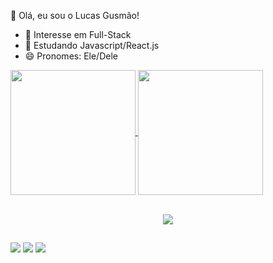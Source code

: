 👋 Olá, eu sou o Lucas Gusmão!

- 👀 Interesse em Full-Stack
- 🌱 Estudando Javascript/React.js
- 😄 Pronomes: Ele/Dele  

<a href="https://github.com/lucasgusmaobaptista/github-readme-stats">
  <img height=200 align="center" src="https://github-readme-stats.vercel.app/api?username=lucasgusmaobaptista&show_icons=true&theme=transparent" />
</a>
<a href="https://github.com/lucasgusmaobaptista/convoychat">
  <img height=200 align="center" src="https://github-readme-stats.vercel.app/api/top-langs?username=lucasgusmaobaptista&layout=compact&langs_count=8&card_width=300&show_icons=true&theme=transparent" />
</a>

<div style="display: inline_block"><br>
  <p align="center">
  <a href="https://skillicons.dev">
    <img src="https://skillicons.dev/icons?i=python, pandas, keras, mysql, git" />
  </a>
</p>
</div>

  ##

<div>
  <a href="https://instagram.com/lucas.gusx" target="_blank"><img src="https://img.shields.io/badge/-Instagram-%23E4405F?style=for-the-badge&logo=instagram&logoColor=white" target="_blank"></a> 
  <a href = "mailto:lucasgusmaobaptista@gmail.com"><img src="https://img.shields.io/badge/-Gmail-%23333?style=for-the-badge&logo=gmail&logoColor=white" target="_blank"></a>
  <a href="https://www.linkedin.com/in/devlucasgusmao/" target="_blank"><img src="https://img.shields.io/badge/-LinkedIn-%230077B5?style=for-the-badge&logo=linkedin&logoColor=white" target="_blank"></a>
</div>
